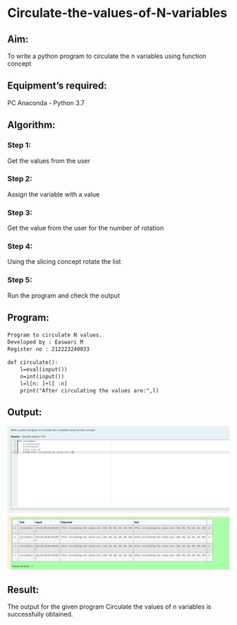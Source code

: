 # Circulate-the-values-of-N-variables

## Aim:
To write a python program to circulate the n variables using function concept

## Equipment’s required:
PC
Anaconda - Python 3.7

## Algorithm: 

### Step 1: 
Get the values from the user

### Step 2: 
Assign the variable with a value

### Step 3: 
Get the value from the user for the number of rotation

### Step 4: 
Using the slicing concept rotate the list

### Step 5: 
Run the program and check the output

## Program:
```
Program to circulate N values.
Developed by : Easwari M
Register no : 212223240033
```

```
def circulate():
    l=eval(input())
    n=int(input())
    l=l[n: ]+l[ :n]
    print("After circulating the values are:",l)

```    

## Output:

![output](code.jpg)

## Result:

The output for the given program Circulate the values of n variables is successfully obtained.